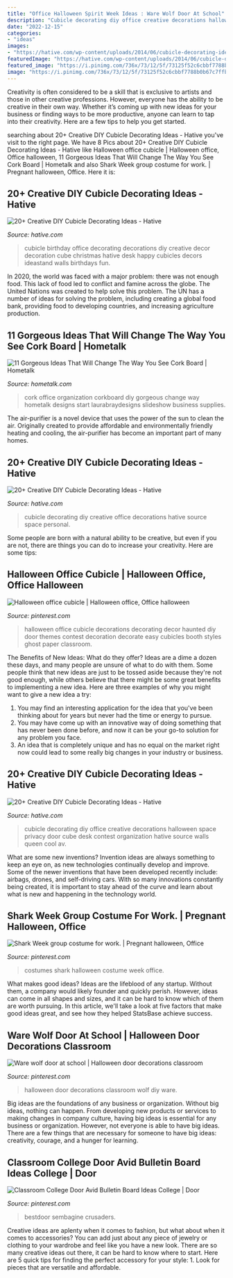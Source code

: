 ```yaml
---
title: "Office Halloween Spirit Week Ideas : Ware Wolf Door At School"
description: "Cubicle decorating diy office creative decorations halloween space privacy door cube desk contest organization hative source walls queen cool av"
date: "2022-12-15"
categories:
- "ideas"
images:
- "https://hative.com/wp-content/uploads/2014/06/cubicle-decorating-ideas/18-office-cubicle-decorating-ideas.jpg"
featuredImage: "https://hative.com/wp-content/uploads/2014/06/cubicle-decorating-ideas/14-office-cubicle-decorating-ideas.jpg"
featured_image: "https://i.pinimg.com/736x/73/12/5f/73125f52c6cbbf7788b0b67c7ffb6c0e--mens-bathroom-sensory-art.jpg"
image: "https://i.pinimg.com/736x/73/12/5f/73125f52c6cbbf7788b0b67c7ffb6c0e--mens-bathroom-sensory-art.jpg"
---
```



Creativity is often considered to be a skill that is exclusive to artists and those in other creative professions. However, everyone has the ability to be creative in their own way. Whether it’s coming up with new ideas for your business or finding ways to be more productive, anyone can learn to tap into their creativity. Here are a few tips to help you get started.

	

		
searching about 20+ Creative DIY Cubicle Decorating Ideas - Hative you've visit to the right page. We have 8 Pics about 20+ Creative DIY Cubicle Decorating Ideas - Hative like Halloween office cubicle | Halloween office, Office halloween, 11 Gorgeous Ideas That Will Change The Way You See Cork Board | Hometalk and also Shark Week group costume for work. | Pregnant halloween, Office. Here it is:
		
    
## 20+ Creative DIY Cubicle Decorating Ideas - Hative

<img loading=lazy src="https://hative.com/wp-content/uploads/2014/06/cubicle-decorating-ideas/14-office-cubicle-decorating-ideas.jpg" onerror="this.onerror=null;this.src='https://tse2.mm.bing.net/th?id=OIP.dUqfod3d79Gb1u8tJGB9AgHaJ4&amp;pid=15.1';" alt="20+ Creative DIY Cubicle Decorating Ideas - Hative">

_Source: hative.com_

>cubicle birthday office decorating decorations diy creative decor decoration cube christmas hative desk happy cubicles decors ideastand walls birthdays fun. 

	

In 2020, the world was faced with a major problem: there was not enough food. This lack of food led to conflict and famine across the globe. The United Nations was created to help solve this problem. The UN has a number of ideas for solving the problem, including creating a global food bank, providing food to developing countries, and increasing agriculture production.

    
## 11 Gorgeous Ideas That Will Change The Way You See Cork Board | Hometalk

<img loading=lazy src="https://cdn-fastly.hometalk.com/media/2016/12/14/3645254/s-11-gorgeous-ideas-that-will-change-the-way-you-see-cork-board.jpg?size=1600x1000&amp;nocrop=1" onerror="this.onerror=null;this.src='https://tse1.mm.bing.net/th?id=OIP.zy9atIv9qPauoY3Q6Zb_HgHaFj&amp;pid=15.1';" alt="11 Gorgeous Ideas That Will Change The Way You See Cork Board | Hometalk">

_Source: hometalk.com_

>cork office organization corkboard diy gorgeous change way hometalk designs start laurabraydesigns slideshow business supplies. 

	

The air-purifier is a novel device that uses the power of the sun to clean the air. Originally created to provide affordable and environmentally friendly heating and cooling, the air-purifier has become an important part of many homes.

    
## 20+ Creative DIY Cubicle Decorating Ideas - Hative

<img loading=lazy src="https://hative.com/wp-content/uploads/2014/06/cubicle-decorating-ideas/18-office-cubicle-decorating-ideas.jpg" onerror="this.onerror=null;this.src='https://tse3.mm.bing.net/th?id=OIP.XeWUNp-WD1s-Jr989_AFiQHaJK&amp;pid=15.1';" alt="20+ Creative DIY Cubicle Decorating Ideas - Hative">

_Source: hative.com_

>cubicle decorating diy creative office decorations hative source space personal. 

	

Some people are born with a natural ability to be creative, but even if you are not, there are things you can do to increase your creativity. Here are some tips:

    
## Halloween Office Cubicle | Halloween Office, Office Halloween

<img loading=lazy src="https://i.pinimg.com/736x/9c/14/14/9c1414efd9363d109e3db610deded7dd--halloween-cubicle-halloween-office.jpg" onerror="this.onerror=null;this.src='https://tse2.mm.bing.net/th?id=OIP.m-SNz9N0pMCjX4xVDxK59wHaJ4&amp;pid=15.1';" alt="Halloween office cubicle | Halloween office, Office halloween">

_Source: pinterest.com_

>halloween office cubicle decorations decorating decor haunted diy door themes contest decoration decorate easy cubicles booth styles ghost paper classroom. 

	

The Benefits of New Ideas: What do they offer?
Ideas are a dime a dozen these days, and many people are unsure of what to do with them. Some people think that new ideas are just to be tossed aside because they're not good enough, while others believe that there might be some great benefits to implementing a new idea. Here are three examples of why you might want to give a new idea a try: 
1. You may find an interesting application for the idea that you've been thinking about for years but never had the time or energy to pursue. 
2. You may have come up with an innovative way of doing something that has never been done before, and now it can be your go-to solution for any problem you face. 
3. An idea that is completely unique and has no equal on the market right now could lead to some really big changes in your industry or business.

    
## 20+ Creative DIY Cubicle Decorating Ideas - Hative

<img loading=lazy src="https://hative.com/wp-content/uploads/2014/06/cubicle-decorating-ideas/20-office-cubicle-decorating-ideas.jpg" onerror="this.onerror=null;this.src='https://tse2.mm.bing.net/th?id=OIP.EKOs4CpKpLtYMsyDkY9fvgHaHa&amp;pid=15.1';" alt="20+ Creative DIY Cubicle Decorating Ideas - Hative">

_Source: hative.com_

>cubicle decorating diy office creative decorations halloween space privacy door cube desk contest organization hative source walls queen cool av. 

	

What are some new inventions?
Invention ideas are always something to keep an eye on, as new technologies continually develop and improve. Some of the newer inventions that have been developed recently include: airbags, drones, and self-driving cars. With so many innovations constantly being created, it is important to stay ahead of the curve and learn about what is new and happening in the technology world.

    
## Shark Week Group Costume For Work. | Pregnant Halloween, Office

<img loading=lazy src="https://i.pinimg.com/736x/61/46/81/6146812df03325c4de65b22847c8a8d3--group-costumes-shark-week.jpg" onerror="this.onerror=null;this.src='https://tse1.mm.bing.net/th?id=OIP.kpgZidO1nfJgqQrIPEG1-gHaFj&amp;pid=15.1';" alt="Shark Week group costume for work. | Pregnant halloween, Office">

_Source: pinterest.com_

>costumes shark halloween costume week office. 

	

What makes good ideas?
Ideas are the lifeblood of any startup. Without them, a company would likely founder and quickly perish. However, ideas can come in all shapes and sizes, and it can be hard to know which of them are worth pursuing. In this article, we'll take a look at five factors that make good ideas great, and see how they helped StatsBase achieve success.

    
## Ware Wolf Door At School | Halloween Door Decorations Classroom

<img loading=lazy src="https://i.pinimg.com/736x/73/12/5f/73125f52c6cbbf7788b0b67c7ffb6c0e--mens-bathroom-sensory-art.jpg" onerror="this.onerror=null;this.src='https://tse2.mm.bing.net/th?id=OIP.C8FHyZM_b-noVITHCslfnwHaKj&amp;pid=15.1';" alt="Ware wolf door at school | Halloween door decorations classroom">

_Source: pinterest.com_

>halloween door decorations classroom wolf diy ware. 

	

Big ideas are the foundations of any business or organization. Without big ideas, nothing can happen. From developing new products or services to making changes in company culture, having big ideas is essential for any business or organization. However, not everyone is able to have big ideas. There are a few things that are necessary for someone to have big ideas: creativity, courage, and a hunger for learning.

    
## Classroom College Door Avid Bulletin Board Ideas College | Door

<img loading=lazy src="https://i.pinimg.com/originals/09/56/b5/0956b5ed60a81bc840dceb602bb6d699.jpg" onerror="this.onerror=null;this.src='https://tse1.mm.bing.net/th?id=OIP.as4hP7cAyDUQVTJ2A5892wHaJ6&amp;pid=15.1';" alt="Classroom College Door Avid Bulletin Board Ideas College | Door">

_Source: pinterest.com_

>bestdoor sembagine crusaders. 

	

Creative ideas are aplenty when it comes to fashion, but what about when it comes to accessories? You can add just about any piece of jewelry or clothing to your wardrobe and feel like you have a new look. There are so many creative ideas out there, it can be hard to know where to start. Here are 5 quick tips for finding the perfect accessory for your style: 1. Look for pieces that are versatile and affordable.

